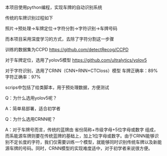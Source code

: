 本项目使用python编程，实现车牌的自动识别系统

传统的车牌识别过程如下

照片->预处理->车牌定位->字符分割->字符识别->车牌号码

而本项目采用深度学习的方式，去除了字符分割这一步骤

训练的数据集为CCPD https://github.com/detectRecog/CCPD

对于车牌定位，选用了yolov5模型 https://github.com/ultralytics/yolov5

对于字符识别，选用了CRNN（CNN+RNN+CTCloss）模型  车牌正确率：89% 字符正确率：97%


scrips中包括了给类脚本，用于预处理数据，方便测试


Q：为什么选用yolov5呢？

A：简单易部署，适合初学者

Q：为什么选用CRNN呢？

A：对于车牌号而言，传统的蓝牌由 省份简称+市级字母+5位字母或数字 组成，而系能源车牌则要在传统蓝牌的基础上，加上1位字母或数字。由于CRNN能够识别不定长度的字符，我们仅需要训练一个模型，就能够同时识别传统车牌以及新能源车牌的号码。同时，CRNN模型的实现难度适中，对于初学者来说很方便。
